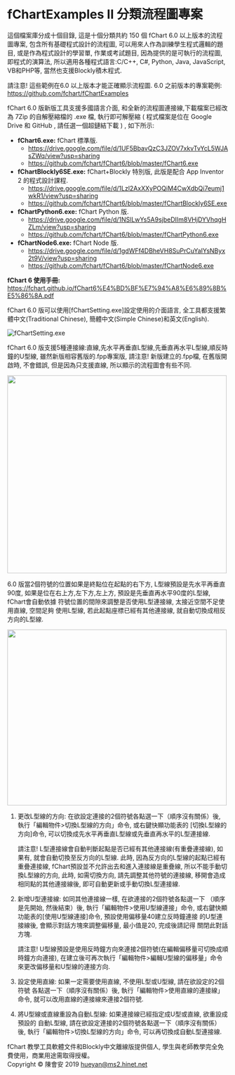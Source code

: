 # fChartExamples II 分類流程圖專案

這個檔案庫分成十個目錄, 這是十個分類共約 150 個 fChart 6.0 以上版本的流程圖專案, 包含所有基礎程式設計的流程圖, 可以用來人作為訓練學生程式邏輯的題目, 或是作為程式設計的學習單, 作業或考試題目, 因為提供的是可執行的流程圖, 即程式的演算法, 所以適用各種程式語言:C/C++, C#, Python, Java, JavaScript, VB和PHP等, 當然也支援Blockly積木程式.

請注意! 這些範例在6.0 以上版本才能正確顯示流程圖. 6.0 之前版本的專案範例: https://github.com/fchart/fChartExamples

fChart 6.0 版新版工具支援多國語言介面, 和全新的流程圖連接線,下載檔案已經改為 7Zip 的自解壓縮檔的 .exe 檔, 執行即可解壓縮 ( 程式檔案是位在 Google Drive 和 GitHub , 請任選一個超鏈結下載 ) , 如下所示:

- <b>fChart6.exe:</b> fChart 標準版.
  * https://drive.google.com/file/d/1UF5BbavQzC3JZOV7xkvTvYcL5WJAsZWq/view?usp=sharing
  * https://github.com/fchart/fChart6/blob/master/fChart6.exe
- <b>fChartBlockly6SE.exe:</b> fChart+Blockly 特別版, 此版是配合 App Inventor 2 的程式設計課程.
  * https://drive.google.com/file/d/1Lzl2AxXXyPOQiM4CwXdbQi7eumj1wkR1/view?usp=sharing
  * https://github.com/fchart/fChart6/blob/master/fChartBlockly6SE.exe
- <b>fChartPython6.exe:</b> fChart Python 版.
  * https://drive.google.com/file/d/1NSlLwYs5A9sjbeDIIm8VHjDYVhqgHZLm/view?usp=sharing
  * https://github.com/fchart/fChart6/blob/master/fChartPython6.exe 
- <b>fChartNode6.exe:</b> fChart Node 版.
  * https://drive.google.com/file/d/1gdWFf4DBheVH8SuPrCuYaIYsNByx2t9V/view?usp=sharing
  * https://github.com/fchart/fChart6/blob/master/fChartNode6.exe

<b>fChart 6 使用手冊:</b> https://fchart.github.io/fChart6%E4%BD%BF%E7%94%A8%E6%89%8B%E5%86%8A.pdf

fChart 6.0 版可以使用[fChartSetting.exe]設定使用的介面語言, 全工具都支援繁體中文(Traditional Chinese), 簡體中文(Simple Chinese)和英文(English).

![fChartSetting.exe](https://github.com/fchart/fChartExamples2/blob/master/img/fChartSetup.png)

fChart 6.0 版支援5種連接線:直線,先水平再垂直L型線,先垂直再水平L型線,順反時鐘的U型線, 
     雖然新版相容舊版的.fpp專案版, 請注意! 新版建立的.fpp檔, 在舊版開啟時, 
     不會錯誤, 但是因為只支援直線, 所以顯示的流程圖會有些不同.
   
<img src="https://github.com/fchart/fChartExamples2/blob/master/img/fChart6.png" width=500 height=450>

6.0 版當2個符號的位置如果是終點位在起點的右下方, L型線預設是先水平再垂直90度,
     如果是位在右上方,左下方,左上方, 預設是先垂直再水平90度的L型線, fChart會自動依據
     符號位置的間隙來調整是否使用L型連接線, 太接近空間不足使用直線, 空間足夠
     使用L型線, 若此起點座標已經有其他連接線, 就自動切換成相反方向的L型線.

<img src="https://github.com/fchart/fChartExamples2/blob/master/img/AutoLShapeLine2.png" width=500 height=400>

1. 更改L型線的方向: 在欲設定連接的2個符號各點選一下（順序沒有關係）後, 
         執行「編輯物件>切換L型線的方向」命令, 或右鍵快顯功能表的
         [切換L型線的方向]命令, 可以切換成先水平再垂直L型線或先垂直再水平的L型連接線.
         
     請注意! L型連接線會自動判斷起點是否已經有其他連接線(有重疊連接線), 如果有, 
     就會自動切換至反方向的L型線. 此時, 因為反方向的L型線的起點已經有重疊連接線, 
     fChart預設並不允許出去和進入連接線是重疊線, 所以不能手動切換L型線的方向, 
     此時, 如需切換方向, 請先調整其他符號的連接線, 移開會造成相同點的其他連接線後, 
     即可自動更新或手動切換L型連接線.         

2. 新增U型連接線: 如同其他連接線一樣, 在欲連接的2個符號各點選一下
        （順序是先開始, 然後結束）後, 執行「編輯物件>使用U型線連接」命令, 
         或右鍵快顯功能表的[使用U型線連接]命令, 預設使用偏移量40建立反時鐘連接
         的U型連接線後, 會顯示對話方塊來調整偏移量, 最小值是20, 完成後請記得
         關閉此對話方塊.
         
     請注意! U型線預設是使用反時鐘方向來連接2個符號(在編輯偏移量可切換成順時鐘方向連接), 
     在建立後可再次執行「編輯物件>編輯U型線的偏移量」命令來更改偏移量和U型線的連接方向. 
     
3. 設定使用直線: 如果一定需要使用直線, 不使用L型或U型線, 請在欲設定的2個符號
         各點選一下（順序沒有關係）後, 執行「編輯物件>使用直線的連接線」命令,
         就可以改用直線的連接線來連接2個符號.
         
4. 將U型線或直線重設為自動L型線: 如果連接線已經指定成U型或直線, 欲重設成預設的
         自動L型線, 請在欲設定連接的2個符號各點選一下（順序沒有關係）後, 
         執行「編輯物件>切換L型線的方向」命令, 可以再切換成自動L型連接線.   

fChart 教學工具軟體文件和Blockly中文離線版提供個人, 學生與老師教學完全免費使用，商業用途需取得授權。<br/>
             Copyright &copy; 陳會安 2019 hueyan@ms2.hinet.net</p>
